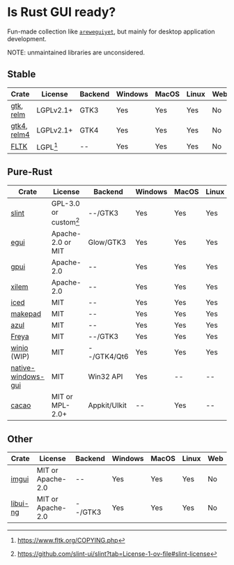 # Is Rust GUI ready?

Fun-made collection like [`areweguiyet`](https://areweguiyet.com/), but mainly for desktop application development.

NOTE: unmaintained libraries are unconsidered.

## Stable

[gtk]: https://docs.rs/gtk/
[relm]: https://docs.rs/relm/
[gtk4]: https://docs.rs/gtk4/
[relm4]: https://docs.rs/relm4/

[^1]: https://www.fltk.org/COPYING.php

[FLTK]: https://fltk-rs.github.io/fltk-book/

| Crate           | License   | Backend | Windows | MacOS | Linux | Web |
| --------------- | --------- | ------- | ------- | ----- | ----- | --- |
| [gtk], [relm]   | LGPLv2.1+ | GTK3    | Yes     | Yes   | Yes   | No  |
| [gtk4], [relm4] | LGPLv2.1+ | GTK4    | Yes     | Yes   | Yes   | No  |
| [FLTK]          | LGPL[^1]  | --      | Yes     | Yes   | Yes   | No  |

## Pure-Rust

[egui]: https://www.egui.rs/
[iced]: https://iced.rs/
[slint]: https://slint.dev/
[native-windows-gui]: https://gabdube.github.io/native-windows-gui/native-windows-docs/index.html
[cacao]: https://github.com/ryanmcgrath/cacao
[gpui]: https://www.gpui.rs/
[Freya]: https://freyaui.dev/
[makepad]: https://makepad.dev/
[winio]: https://github.com/compio-rs/winio
[azul]: https://azul.rs/
[xilem]: https://github.com/linebender/xilem

[^2]: https://github.com/slint-ui/slint?tab=License-1-ov-file#slint-license

| Crate                | License               | Backend      | Windows | MacOS | Linux | Web |
| -------------------- | --------------------- | ------------ | ------- | ----- | ----- | --- |
| [slint]              | GPL-3.0 or custom[^2] | --/GTK3      | Yes     | Yes   | Yes   | Yes |
| [egui]               | Apache-2.0 or MIT     | Glow/GTK3    | Yes     | Yes   | Yes   | Yes |
| [gpui]               | Apache-2.0            | --           | Yes     | Yes   | Yes   | No  |
| [xilem]              | Apache-2.0            | --           | Yes     | Yes   | Yes   | No  |
| [iced]               | MIT                   | --           | Yes     | Yes   | Yes   | No  |
| [makepad]            | MIT                   | --           | Yes     | Yes   | Yes   | Yes |
| [azul]               | MIT                   | --           | Yes     | Yes   | Yes   | No  |
| [Freya]              | MIT                   | --/GTK3      | Yes     | Yes   | Yes   | No  |
| [winio] (WIP)        | MIT                   | --/GTK4/Qt6  | Yes     | Yes   | Yes   | No  |
| [native-windows-gui] | MIT                   | Win32 API    | Yes     | --    | --    | --  |
| [cacao]              | MIT or MPL-2.0+       | Appkit/UIkit | --      | Yes   | --    | --  |

## Other

[imgui]: https://docs.rs/imgui
[libui-ng]: https://github.com/libui-rs/libui

| Crate      | License           | Backend | Windows | MacOS | Linux | Web |
| ---------- | ----------------- | ------- | ------- | ----- | ----- | --- |
| [imgui]    | MIT or Apache-2.0 | --      | Yes     | Yes   | Yes   | No  |
| [libui-ng] | MIT or Apache-2.0 | --/GTK3 | Yes     | Yes   | Yes   | No  |

